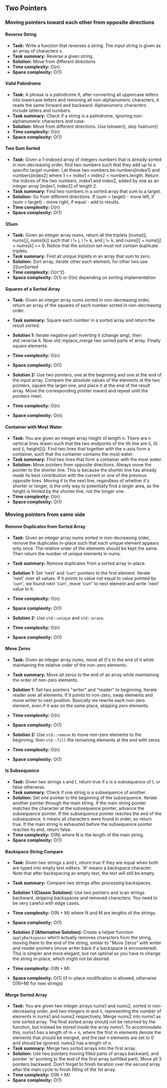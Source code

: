 ## Two Pointers

### Moving pointers toward each other from opposite directions

#### Reverse String

* **Task:** Write a function that reverses a string. The input string is given as an array of characters s.
* **Task summary:** Reverse a given string.
* **Solution:** Move from different directions.
* **Time complexity:** O(n)
* **Space complexity:** O(1)

#### Valid Palindrome

* **Task:** A phrase is a palindrome if, after converting all uppercase letters into lowercase letters and removing all non-alphanumeric characters, it reads the same forward and backward. Alphanumeric characters include letters and numbers.
* **Task summary:** Check if a string is a palindrome, ignoring non-alphanumeric characters and case.
* **Solution:** Move from different directions. Use tolower(), skip !isalnum()
* **Time complexity:** O(n)
* **Space complexity:** O(1)

#### Two Sum Sorted

* **Task:** Given a 1-indexed array of integers numbers that is already sorted in non-decreasing order, find two numbers such that they add up to a specific target number. Let these two numbers be numbers[index1] and numbers[index2] where 1 <= index1 < index2 < numbers.length. Return the indices of the two numbers, index1 and index2, added by one as an integer array [index1, index2] of length 2.
* **Task summary:** Find two numbers in a sorted array that sum to a target.
* **Solution:** Go from different directions. If (sum < target) - move left, if (sum > target) - move right, if equal - add to results.
* **Time complexity:** O(n)
* **Space complexity:** O(1)

#### 3Sum

* **Task:** Given an integer array nums, return all the triplets [nums[i], nums[j], nums[k]] such that i != j, i != k, and j != k, and nums[i] + nums[j] + nums[k] == 0. Notice that the solution set must not contain duplicate triplets.
* **Task summary:** Find all unique triplets in an array that sum to zero.
* **Solution:** Sort array, iterate other each element, for other two use 2SumSorted
* **Time complexity:** O(n^2)
* **Space complexity:** O(1) or O(n) depending on sorting implementation

#### Squares of a Sorted Array

* **Task:** Given an integer array nums sorted in non-decreasing order, return an array of the squares of each number sorted in non-decreasing order.
* **Task summary:** Square each number in a sorted array and return the result sorted.
* **Solution 1:** Iterate negative part inverting it (change sing), then std::reverse it. Now std::inplace_merge two sorted parts of array. Finally square elements.
* **Time complexity:** O(n)
* **Space complexity:** O(1)

* **Solution 2:** Use two pointers, one at the beginning and one at the end of the input array. Compare the absolute values of the elements at the two pointers, square the larger one, and place it at the end of the result array. Move the corresponding pointer inward and repeat until the pointers meet.
* **Time complexity:** O(n)
* **Space complexity:** O(n)

#### Container with Most Water

* **Task:** You are given an integer array height of length n. There are n vertical lines drawn such that the two endpoints of the ith line are (i, 0) and (i, height[i]). Find two lines that together with the x-axis form a container, such that the container contains the most water.
* **Task summary:** Find two lines that form a container with the most water.
* **Solution:** Move pointers from opposite directions. Always move the pointer to the shorter line. This is because the shorter line has already made its best contribution with the current or one of the previous opposite lines. Moving it to the next line, regardless of whether it's shorter or longer, is the only way to potentially find a larger area, as the height is limited by the shorter line, not the longer one.
* **Time complexity:** O(n)
* **Space complexity:** O(1)

### Moving pointers from same side

#### Remove Duplicates from Sorted Array

* **Task:** Given an integer array nums sorted in non-decreasing order, remove the duplicates in-place such that each unique element appears only once. The relative order of the elements should be kept the same. Then return the number of unique elements in nums.
* **Task summary:** Remove duplicates from a sorted array in-place.
* **Solution 1:** Set 'next' and 'curr' pointers to the first element. Iterate 'next' over all values. If it points to value not equal to value pointed by 'curr', we found next 'curr', move 'curr' to next element and write 'next' value to it.
* **Time complexity:** O(n)
* **Space complexity:** O(1)

* **Solution 2:** Use `std::unique` and `std::erase`.
* **Time complexity:** O(n)
* **Space complexity:** O(1)

#### Move Zeros

* **Task:** Given an integer array nums, move all 0's to the end of it while maintaining the relative order of the non-zero elements.
* **Task summary:** Move all zeros to the end of an array while maintaining the order of non-zero elements.
* **Solution 1:** Set two pointers "writer" and "reader" to beginning. Iterate reader over all elements. If it points to non-zero, swap elements and move writer to next position. Basically we rewrite each non-zero element, even if it was on the same place, skipping zero elements.
* **Time complexity:** O(n)
* **Space complexity:** O(1)

* **Solution 2:** Use `std::remove` to move non-zero elements to the beginning, then `std::fill` the remaining elements at the end with zeros.
* **Time complexity:** O(n)
* **Space complexity:** O(1)

#### Is Subsequence

* **Task:** Given two strings s and t, return true if s is a subsequence of t, or false otherwise.
* **Task summary:** Check if one string is a subsequence of another.
* **Solution:** Set one pointer to the beginning of the subsequence. Iterate another pointer through the main string. If the main string pointer matches the character at the subsequence pointer, advance the subsequence pointer. If the subsequence pointer reaches the end of the subsequence, it means all characters were found in order, so return true. If the main string is exhausted before the subsequence pointer reaches its end, return false.
* **Time complexity:** O(N) where N is the length of the main string.
* **Space complexity:** O(1)

#### Backspace String Compare

* **Task:** Given two strings s and t, return true if they are equal when both are typed into empty text editors. '#' means a backspace character. Note that after backspacing an empty text, the text will still be empty.
* **Task summary:** Compare two strings after processing backspaces.
* **Solution 1 (Classic Solution):** Use two pointers and scan strings backward, skipping backspaces and removed characters. You need to be very careful with edge cases.
* **Time complexity:** O(N + M) where N and M are lengths of the strings.
* **Space complexity:** O(1)

* **Solution 2 (Alternative Solution):** Create a helper function `applyBackspaces` which actually removes characters from the string, moving them to the end of the string, similar to "Move Zeros" with writer and reader pointers (move writer back if a backspace is encountered). This is simpler and more elegant, but not optimal as you have to change the string in-place, which might not be desired.
* **Time complexity:** O(N + M)
* **Space complexity:** O(1) (if in-place modification is allowed, otherwise O(N+M) for new strings)

#### Merge Sorted Array

* **Task:** You are given two integer arrays nums1 and nums2, sorted in non-decreasing order, and two integers m and n, representing the number of elements in nums1 and nums2 respectively. Merge nums2 into nums1 as one sorted array. The final sorted array should not be returned by the function, but instead be stored inside the array nums1. To accommodate this, nums1 has a length of m + n, where the first m elements denote the elements that should be merged, and the last n elements are set to 0 and should be ignored. nums2 has a length of n.
* **Task summary:** Merge two sorted arrays into the first array.
* **Solution:** Use two pointers moving filled parts of arrays backward, and pointer 'w' pointing to the end of the first array (unfilled part). Move all 3 pointers backward. Don't forget to finish iteration over the second array after the main cycle to finish filling of the 1st array.
* **Time complexity:** O(N + M)
* **Space complexity:** O(1)

